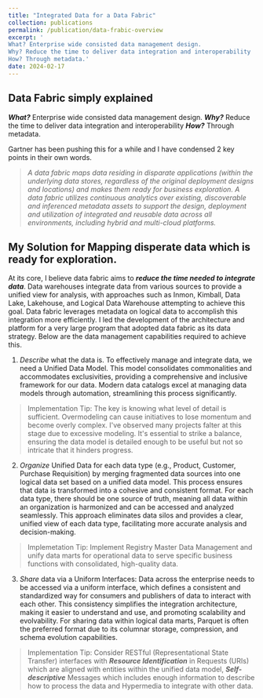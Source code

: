 ```yaml
---
title: "Integrated Data for a Data Fabric"
collection: publications
permalink: /publication/data-frabic-overview
excerpt: '
What? Enterprise wide consisted data management design.
Why? Reduce the time to deliver data integration and interoperability
How? Through metadata.'
date: 2024-02-17
---
```


## Data Fabric simply explained
***What?*** Enterprise wide consisted data management design.
***Why?*** Reduce the time to deliver data integration and interoperability
***How?*** Through metadata.

Gartner has been pushing this for a while and I have condensed 2 key points in their own words.
> *A data fabric maps data residing in disparate applications (within the underlying data stores, regardless of the original deployment designs and locations) and makes them ready for business exploration.*
> *A data fabric utilizes continuous analytics over existing, discoverable and inferenced metadata assets to support the design, deployment and utilization of integrated and reusable data across all environments, including hybrid and multi-cloud platforms.*

## My Solution for Mapping disperate data which is ready for exploration.

At its core, I believe data fabric aims to ***reduce the time needed to integrate data***. Data warehouses integrate data from various sources to provide a unified view for analysis, with approaches such as Inmon, Kimball, Data Lake, Lakehouse, and Logical Data Warehouse attempting to achieve this goal. Data fabric leverages metadata on logical data to accomplish this integration more efficiently. I led the development of the architecture and platform for a very large program that adopted data fabric as its data strategy. Below are the data management capabilities required to achieve this.

1. *Describe* what the data is. To effectively manage and integrate data, we need a Unified Data Model. This model consolidates commonalities and accommodates exclusivities, providing a comprehensive and inclusive framework for our data. Modern data catalogs excel at managing data models through automation, streamlining this process significantly.
> Implementation Tip: The key is knowing what level of detail is sufficient. Overmodeling can cause initiatives to lose momentum and become overly complex. I've observed many projects falter at this stage due to excessive modeling. It's essential to strike a balance, ensuring the data model is detailed enough to be useful but not so intricate that it hinders progress.

2. *Organize* Unified Data for each data type (e.g., Product, Customer, Purchase Requisition) by merging fragmented data sources into one logical data set based on a unified data model. This process ensures that data is transformed into a cohesive and consistent format. For each data type, there should be one source of truth, meaning all data within an organization is harmonized and can be accessed and analyzed seamlessly. This approach eliminates data silos and provides a clear, unified view of each data type, facilitating more accurate analysis and decision-making.
> Implemetation Tip: Implement Registry Master Data Management and unify data marts for operational data to serve specific business functions with consolidated, high-quality data.

3. *Share* data via a Uniform Interfaces: Data across the enterprise needs to be accessed via a uniform interface, which defines a consistent and standardized way for consumers and publishers of data to interact with each other. This consistency simplifies the integration architecture, making it easier to understand and use, and promoting scalability and evolvability. For sharing data within logical data marts, Parquet is often the preferred format due to its columnar storage, compression, and schema evolution capabilities.
> Implementation Tip: Consider RESTful (Representational State Transfer) interfaces with ***Resource Identification*** in Requests (URIs) which are aligned with entities within the unified data model, ***Self-descriptive*** Messages which includes enough information to describe how to process the data and Hypermedia to integrate with other data.
